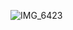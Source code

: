 <!--

### Hi there 👋 I am Hilmi and i love design

-->
<!--
**hilmiarkan/hilmiarkan** is a ✨ _special_ ✨ repository because its `README.md` (this file) appears on your GitHub profile.

Here are some ideas to get you started:

- 🔭 I’m currently working on ...
- 🌱 I’m currently learning ...
- 👯 I’m looking to collaborate on ...
- 🤔 I’m looking for help with ...
- 💬 Ask me about ...
- 📫 How to reach me: ...
- 😄 Pronouns: ...
- ⚡ Fun fact: ...
-->

<!-- ![twitter_FfohB6xWAAAUqn_](https://user-images.githubusercontent.com/8338033/209463480-a5efb41d-2ce2-45c7-993c-8042064d2580.png) -->
<!-- ![IMG_1571](https://user-images.githubusercontent.com/8338033/210299813-e14dd163-cb32-4ceb-9108-140c51827663.JPG) -->
![IMG_6423](https://user-images.githubusercontent.com/8338033/210300097-822ab68e-feeb-4354-a7ab-792e2b0e6cba.PNG)
